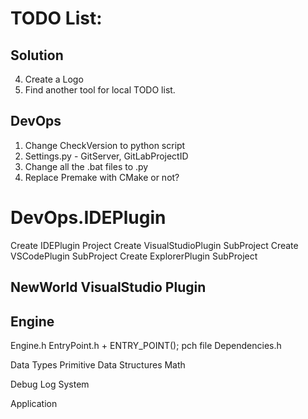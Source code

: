 # TODO List:

## Solution

4. Create a Logo
5. Find another tool for local TODO list.

## DevOps
1. Change CheckVersion to python script
2. Settings.py - GitServer, GitLabProjectID
3. Change all the .bat files to .py
6. Replace Premake with CMake or not?

# DevOps.IDEPlugin
Create IDEPlugin Project
Create VisualStudioPlugin SubProject
Create VSCodePlugin SubProject
Create ExplorerPlugin SubProject

## NewWorld VisualStudio Plugin

## Engine
Engine.h
EntryPoint.h + ENTRY_POINT();
pch file
Dependencies.h

Data Types
	Primitive
	Data Structures
Math

Debug
	Log System

Application